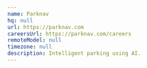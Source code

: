 ```yaml
---
name: Parknav
hq: null
url: https://parknav.com
careersUrl: https://parknav.com/careers
remoteModel: null
timezone: null
description: Intelligent parking using AI.
---
```

